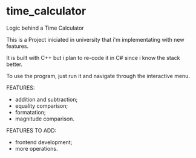 # time_calculator
Logic behind a Time Calculator

This is a Project iniciated in university that i'm implementating with new features.

It is built with C++ but i plan to re-code it in C# since i know the stack better.

To use the program, just run it and navigate through the interactive menu.

FEATURES: 
- addition and subtraction;
- equality comparison;
- formatation;
- magnitude comparison.

FEATURES TO ADD:
- frontend development;
- more operations.

